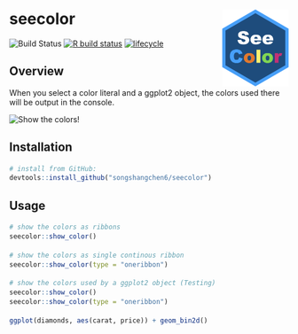 # seecolor <img src="man/figures/logo.png" align="right" width="120">

<!-- badges: start -->
![Build Status](https://travis-ci.com/songshangchen6/seecolor.svg?branch=master)
[![R build status](https://github.com/songshangchen6/seecolor/workflows/R-CMD-check/badge.svg)](https://github.com/songshangchen6/seecolor/actions)
[![lifecycle](https://img.shields.io/badge/lifecycle-maturing-blue.svg)](https://www.tidyverse.org/lifecycle/#experimental)
<!-- badges: end -->


## Overview 

When you select a color literal and a ggplot2 object, the colors used there will be output in the console.

![Show the colors!](https://github.com/songshangchen6/seecolor/blob/master/man/figures/seecolor_ribbons.gif)

## Installation
```r
# install from GitHub:
devtools::install_github("songshangchen6/seecolor")
```

## Usage

```r
# show the colors as ribbons
seecolor::show_color()

# show the colors as single continous ribbon
seecolor::show_color(type = "oneribbon")

# show the colors used by a ggplot2 object (Testing)
seecolor::show_color()
seecolor::show_color(type = "oneribbon")

ggplot(diamonds, aes(carat, price)) + geom_bin2d()
 
```
